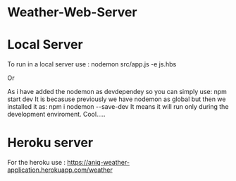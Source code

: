# Weather-Web-Server

# Local Server
To run in a local server use : nodemon src/app.js -e js.hbs

Or

As i have added the nodemon as devdependey so you can simply use: npm start dev
It is becasuse previously we have nodemon as global but then we installed it as: npm i nodemon --save-dev
It means it will run only during the development enviroment. Cool.....

# Heroku server
For the heroku use : https://aniq-weather-application.herokuapp.com/weather
